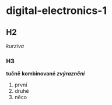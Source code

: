 # digital-electronics-1
## H2
*kurzíva*
### H3
**tučně**
**kombinované _zvýraznění_**
1. první
2. druhé
  1. něco
